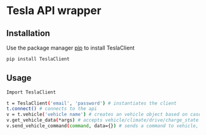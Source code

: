 # Tesla API wrapper

## Installation

Use the package manager [pip](https://pip.pypa.io/en/stable/) to install TeslaClient
```bash
pip install TeslaClient
```

## Usage
```bash
Import TeslaClient

t = TeslaClient('email', 'password') # instantiates the client
t.connect() # connects to the api
v = t.vehicle('vehicle name') # creates an vehicle object based on case sensitive name
v.get_vehicle_data(*args) # accepts vehicle/climate/drive/charge_state or no parameter to collect all data. Loads data into a property dict of the same name
v.send_vehicle_command(command, data={}) # sends a command to vehicle, data parameter should contain any parameters required for command
```